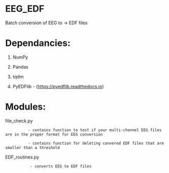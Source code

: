 # EEG_EDF
Batch conversion of EEG to -> EDF files

# Dependancies:

1) NumPy

2) Pandas

3) tqdm

4) PyEDFlib - (https://pyedflib.readthedocs.io)

# Modules:

file_check.py 

              - contains function to test if your multi-channel EEG files are in the proper format for EEG conversion

              - contains function for deleting convered EDF files that are smaller than a threshold
              

EDF_routines.py 

               - converts EEG to EDF files
